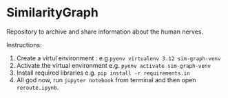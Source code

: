 # SimilarityGraph

Repository to archive and share information about the human nerves.

Instructions:

1. Create a virtul environment :
   e.g.`pyenv virtualenv 3.12 sim-graph-venv`
2. Activate the virtual environment
   e.g. `pyenv activate sim-graph-venv`
3. Install required libraries
   e.g. `pip install -r requirements.in`
4. All god now, run `jupyter notebook` from terminal and then open `reroute.ipynb`.
